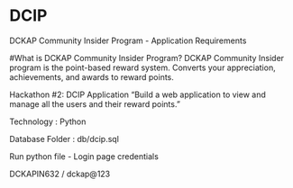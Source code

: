 # DCIP
DCKAP Community Insider Program - Application Requirements

#What is DCKAP Community Insider Program?
DCKAP Community Insider program is the point-based reward system. Converts your appreciation, achievements, and awards to reward points.

Hackathon #2: DCIP Application
“Build a web application to view and manage all the users and their reward points.”

Technology : Python

Database Folder : db/dcip.sql

Run python file - Login page credentials

DCKAPIN632 / 
dckap@123
